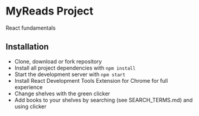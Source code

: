 # MyReads Project

React fundamentals

## Installation

* Clone, download or fork repository
* Install all project dependencies with `npm install`
* Start the development server with `npm start`
* Install React Development Tools Extension for Chrome for full experience
* Change shelves with the green clicker
* Add books to your shelves by searching (see SEARCH_TERMS.md) and using clicker
